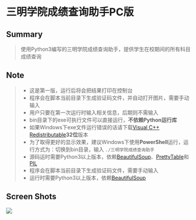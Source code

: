# 三明学院成绩查询助手PC版

## Summary
> 使用Python3编写的三明学院成绩查询助手，提供学生在校期间的所有科目成绩查询

## Note
> * 这是第一版，运行后将会把结果打印在控制台
> * 程序会在脚本当前目录下生成验证码文件，并自动打开图片，需要手动输入
> * 用户只要在第一次运行时输入相关信息，后期则不需输入
> * bin目录下的exe可执行文件可以直接运行，**不依赖Python运行库**
> * 如果Windows下exe文件运行错误的话请下载[Visual C++ Redistributable](https://www.microsoft.com/zh-cn/download/details.aspx?id=48145)**32位**版本
> * 为了取得更好的显示效果，建议Windows下使用**PowerShell**运行，运行方式为：切换到bin目录，输入 `./三明学院成绩查询助手`
> * 源码运时需要Python3以上版本，依赖[BeautifulSoup](https://www.crummy.com/software/BeautifulSoup/bs4/doc/index.zh.html)、[PrettyTable](https://pypi.python.org/pypi/PrettyTable)和[PIL](http://www.pythonware.com/products/pil/)
> * 程序会在脚本当前目录下生成验证码文件，需要手动输入
> * 运行时需要Python3以上版本，依赖[BeautifulSoup](https://www.crummy.com/software/BeautifulSoup/bs4/doc/index.zh.html)

## Screen Shots

![](http://xxx.fishc.com/album/201802/16/160442pz5gyg8pg58yskr5.png)
